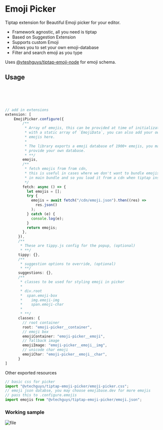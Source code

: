 # Emoji Picker

Tiptap extension for Beautiful Emoji picker for your editor.

- Framework agnostic, all you need is tiptap
- Based on Suggestion Extension
- Supports custom Emoji
- Allows you to set your own emoji-database
- Filter and search emoji as you type

Uses [@vteshguys/tiptap-emoji-node](https://www.npmjs.com/package/@vtechguys/tiptap-emoji-node) for emoji schema.


## Usage

```ts





// add in extensions
extension: [
    EmojiPicker.configure({
        /**
         * Array of emojis, this can be provided at time of initialization
         * with a static array of `EmojiData`, you can also add your own custom
         * emojis here.
         * 
         * The library exports a emoji database of 1900+ emojis, you may use that or
         * provide your own database.
         * **/
        emojis,
        /**
         * fetch emojis from from cdn,
         * this is useful in cases where we don't want to bundle emojis database
         * in main bundle and so you load it from a cdn when tiptap instance is created
         */
        fetch: async () => {
          let emojis = [];
          try {
            emojis = await fetch("/cdn/emoji.json").then((res) =>
              res.json()
            );
          } catch (e) {
            console.log(e);
          }
          return emojis;
        },
      }),
      /**
       * These are tippy.js config for the popup, (optional)
       * **/
      tippy: {},
      /**
       * suggestion options to override, (optional)
       * **/
      suggestions: {},
      /**
       * classes to be used for styling emoji in picker
       * 
       * div.root
       *  span.emoji-box
       *    img.emoji-img
       *    span.emoji-char
       * 
       * **/
      classes: {
        // root container
        root: "emoji-picker__container",
        // emoji box
        emojiContainer: "emoji-picker__emoji",
        // fallback image
        emojiImage: "emoji-picker__emoji__img",
        // unicode char emoji
        emojiChar: "emoji-picker__emoji__char",
      }
]
```


Other exported resources
```ts
// basic css for picker
import "@vtechguys/tiptap-emoji-picker/emoji-picker.css";
// emoji json databse, you may choose emojibase.dev for more emojis
// pass this to .configure.emojis
import emojis from "@vtechguys/tiptap-emoji-picker/emoji.json";

```

### Working sample


![file](https://github.com/user-attachments/assets/baed9352-b6a3-481b-8474-b0cdc36856d5)
